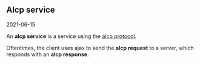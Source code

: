 Alcp service
------
2021-06-15


An **alcp service** is a service using the [alcp protocol](https://github.com/lingtalfi/Light_AjaxHandler/blob/master/doc/pages/alcp-response.md).

Oftentimes, the client uses ajax to send the **alcp request** to a server, which responds with an **alcp response**.



